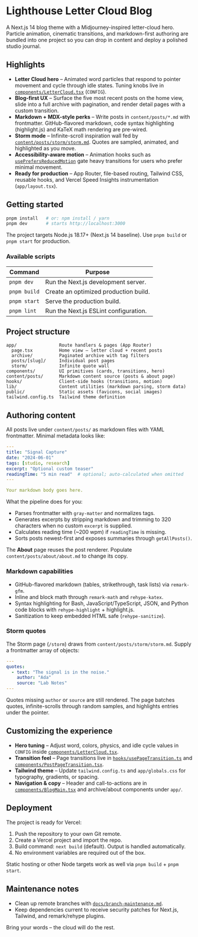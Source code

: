 # Lighthouse Letter Cloud Blog

A Next.js 14 blog theme with a Midjourney-inspired letter-cloud hero. Particle
animation, cinematic transitions, and markdown-first authoring are bundled into
one project so you can drop in content and deploy a polished studio journal.

## Highlights

- **Letter Cloud hero** – Animated word particles that respond to pointer
  movement and cycle through idle states. Tuning knobs live in
  [`components/LetterCloud.tsx`](components/LetterCloud.tsx) (`CONFIG`).
- **Blog-first UX** – Surface the five most recent posts on the home view, slide
  into a full archive with pagination, and render detail pages with a custom
  transition.
- **Markdown + MDX-style perks** – Write posts in `content/posts/*.md` with
  frontmatter. GitHub-flavored markdown, code syntax highlighting (highlight.js)
  and KaTeX math rendering are pre-wired.
- **Storm mode** – Infinite-scroll inspiration wall fed by
  [`content/posts/storm/storm.md`](content/posts/storm/storm.md). Quotes are
  sampled, animated, and highlighted as you move.
- **Accessibility-aware motion** – Animation hooks such as
  [`usePrefersReducedMotion`](hooks/usePrefersReducedMotion.ts) gate heavy
  transitions for users who prefer minimal movement.
- **Ready for production** – App Router, file-based routing, Tailwind CSS,
  reusable hooks, and Vercel Speed Insights instrumentation (`app/layout.tsx`).

## Getting started

```bash
pnpm install   # or: npm install / yarn
pnpm dev       # starts http://localhost:3000
```

The project targets Node.js 18.17+ (Next.js 14 baseline). Use `pnpm build` or
`pnpm start` for production.

### Available scripts

| Command        | Purpose                              |
| -------------- | ------------------------------------ |
| `pnpm dev`     | Run the Next.js development server.  |
| `pnpm build`   | Create an optimized production build.|
| `pnpm start`   | Serve the production build.          |
| `pnpm lint`    | Run the Next.js ESLint configuration.|

## Project structure

```
app/                Route handlers & pages (App Router)
  page.tsx          Home view – letter cloud + recent posts
  archive/          Paginated archive with tag filters
  posts/[slug]/     Individual post pages
  storm/            Infinite quote wall
components/         UI primitives (cards, transitions, hero)
content/posts/      Markdown content source (posts & about page)
hooks/              Client-side hooks (transitions, motion)
lib/                Content utilities (markdown parsing, storm data)
public/             Static assets (favicons, social images)
tailwind.config.ts  Tailwind theme definition
```

## Authoring content

All posts live under `content/posts/` as markdown files with YAML frontmatter.
Minimal metadata looks like:

```yaml
---
title: "Signal Capture"
date: "2024-06-01"
tags: [studio, research]
excerpt: "Optional custom teaser"
readingTime: "5 min read"  # optional; auto-calculated when omitted
---

Your markdown body goes here.
```

What the pipeline does for you:

- Parses frontmatter with `gray-matter` and normalizes tags.
- Generates excerpts by stripping markdown and trimming to 320 characters when
  no custom `excerpt` is supplied.
- Calculates reading time (~200 wpm) if `readingTime` is missing.
- Sorts posts newest-first and exposes summaries through `getAllPosts()`.

The **About** page reuses the post renderer. Populate
`content/posts/about/about.md` to change its copy.

### Markdown capabilities

- GitHub-flavored markdown (tables, strikethrough, task lists) via `remark-gfm`.
- Inline and block math through `remark-math` and `rehype-katex`.
- Syntax highlighting for Bash, JavaScript/TypeScript, JSON, and Python code
  blocks with `rehype-highlight` + highlight.js.
- Sanitization to keep embedded HTML safe (`rehype-sanitize`).

### Storm quotes

The Storm page (`/storm`) draws from `content/posts/storm/storm.md`. Supply a
frontmatter array of objects:

```yaml
---
quotes:
  - text: "The signal is in the noise."
    author: "Ada"
    source: "Lab Notes"
---
```

Quotes missing `author` or `source` are still rendered. The page batches quotes,
infinite-scrolls through random samples, and highlights entries under the
pointer.

## Customizing the experience

- **Hero tuning** – Adjust word, colors, physics, and idle cycle values in
  `CONFIG` inside [`components/LetterCloud.tsx`](components/LetterCloud.tsx).
- **Transition feel** – Page transitions live in
  [`hooks/usePageTransition.ts`](hooks/usePageTransition.ts) and
  [`components/PostPageTransition.tsx`](components/PostPageTransition.tsx).
- **Tailwind theme** – Update `tailwind.config.ts` and `app/globals.css` for
  typography, gradients, or spacing.
- **Navigation & copy** – Header and call-to-actions are in
  [`components/BlogMain.tsx`](components/BlogMain.tsx) and archive/about
  components under `app/`.

## Deployment

The project is ready for Vercel:

1. Push the repository to your own Git remote.
2. Create a Vercel project and import the repo.
3. Build command: `next build` (default). Output is handled automatically.
4. No environment variables are required out of the box.

Static hosting or other Node targets work as well via `pnpm build` + `pnpm start`.

## Maintenance notes

- Clean up remote branches with [`docs/branch-maintenance.md`](docs/branch-maintenance.md).
- Keep dependencies current to receive security patches for Next.js, Tailwind,
  and remark/rehype plugins.

Bring your words – the cloud will do the rest.
